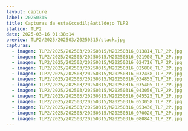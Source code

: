 ```yaml
---
layout: capture
label: 20250315
title: Capturas da esta&ccedil;&atilde;o TLP2
station: TLP2
date: 2025-03-16 01:38:14
preview: TLP2/2025/202503/20250315/stack.jpg
capturas:
  - imagem: TLP2/2025/202503/20250315/M20250316_013814_TLP_2P.jpg
  - imagem: TLP2/2025/202503/20250315/M20250316_021908_TLP_2P.jpg
  - imagem: TLP2/2025/202503/20250315/M20250316_024716_TLP_2P.jpg
  - imagem: TLP2/2025/202503/20250315/M20250316_025806_TLP_2P.jpg
  - imagem: TLP2/2025/202503/20250315/M20250316_032438_TLP_2P.jpg
  - imagem: TLP2/2025/202503/20250315/M20250316_034855_TLP_2P.jpg
  - imagem: TLP2/2025/202503/20250315/M20250316_035405_TLP_2P.jpg
  - imagem: TLP2/2025/202503/20250315/M20250316_043056_TLP_2P.jpg
  - imagem: TLP2/2025/202503/20250315/M20250316_045525_TLP_2P.jpg
  - imagem: TLP2/2025/202503/20250315/M20250316_053058_TLP_2P.jpg
  - imagem: TLP2/2025/202503/20250315/M20250316_053436_TLP_2P.jpg
  - imagem: TLP2/2025/202503/20250315/M20250316_070020_TLP_2P.jpg
  - imagem: TLP2/2025/202503/20250315/M20250316_080842_TLP_2P.jpg
---
```

